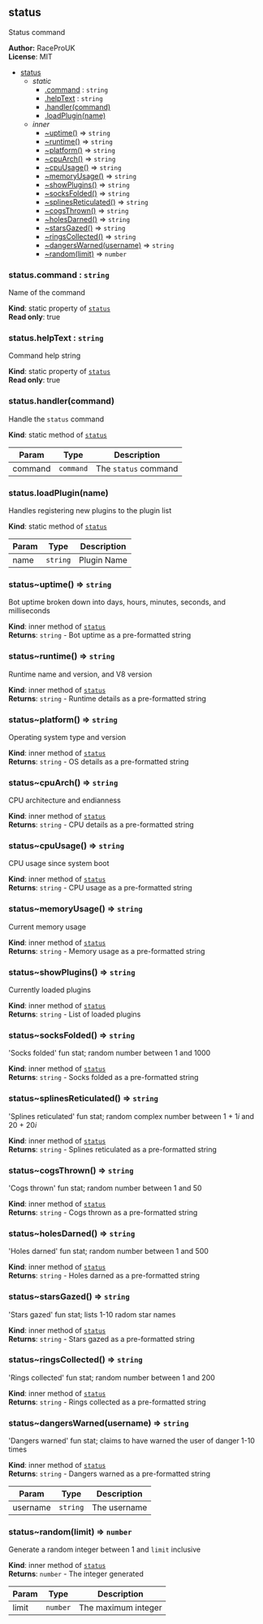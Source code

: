 <a name="module_status"></a>
## status
Status command

**Author:** RaceProUK  
**License**: MIT  

* [status](#module_status)
    * _static_
        * [.command](#module_status.command) : <code>string</code>
        * [.helpText](#module_status.helpText) : <code>string</code>
        * [.handler(command)](#module_status.handler)
        * [.loadPlugin(name)](#module_status.loadPlugin)
    * _inner_
        * [~uptime()](#module_status..uptime) ⇒ <code>string</code>
        * [~runtime()](#module_status..runtime) ⇒ <code>string</code>
        * [~platform()](#module_status..platform) ⇒ <code>string</code>
        * [~cpuArch()](#module_status..cpuArch) ⇒ <code>string</code>
        * [~cpuUsage()](#module_status..cpuUsage) ⇒ <code>string</code>
        * [~memoryUsage()](#module_status..memoryUsage) ⇒ <code>string</code>
        * [~showPlugins()](#module_status..showPlugins) ⇒ <code>string</code>
        * [~socksFolded()](#module_status..socksFolded) ⇒ <code>string</code>
        * [~splinesReticulated()](#module_status..splinesReticulated) ⇒ <code>string</code>
        * [~cogsThrown()](#module_status..cogsThrown) ⇒ <code>string</code>
        * [~holesDarned()](#module_status..holesDarned) ⇒ <code>string</code>
        * [~starsGazed()](#module_status..starsGazed) ⇒ <code>string</code>
        * [~ringsCollected()](#module_status..ringsCollected) ⇒ <code>string</code>
        * [~dangersWarned(username)](#module_status..dangersWarned) ⇒ <code>string</code>
        * [~random(limit)](#module_status..random) ⇒ <code>number</code>

<a name="module_status.command"></a>
### status.command : <code>string</code>
Name of the command

**Kind**: static property of <code>[status](#module_status)</code>  
**Read only**: true  
<a name="module_status.helpText"></a>
### status.helpText : <code>string</code>
Command help string

**Kind**: static property of <code>[status](#module_status)</code>  
**Read only**: true  
<a name="module_status.handler"></a>
### status.handler(command)
Handle the `status` command

**Kind**: static method of <code>[status](#module_status)</code>  

| Param | Type | Description |
| --- | --- | --- |
| command | <code>command</code> | The `status` command |

<a name="module_status.loadPlugin"></a>
### status.loadPlugin(name)
Handles registering new plugins to the plugin list

**Kind**: static method of <code>[status](#module_status)</code>  

| Param | Type | Description |
| --- | --- | --- |
| name | <code>string</code> | Plugin Name |

<a name="module_status..uptime"></a>
### status~uptime() ⇒ <code>string</code>
Bot uptime broken down into days, hours, minutes, seconds, and milliseconds

**Kind**: inner method of <code>[status](#module_status)</code>  
**Returns**: <code>string</code> - Bot uptime as a pre-formatted string  
<a name="module_status..runtime"></a>
### status~runtime() ⇒ <code>string</code>
Runtime name and version, and V8 version

**Kind**: inner method of <code>[status](#module_status)</code>  
**Returns**: <code>string</code> - Runtime details as a pre-formatted string  
<a name="module_status..platform"></a>
### status~platform() ⇒ <code>string</code>
Operating system type and version

**Kind**: inner method of <code>[status](#module_status)</code>  
**Returns**: <code>string</code> - OS details as a pre-formatted string  
<a name="module_status..cpuArch"></a>
### status~cpuArch() ⇒ <code>string</code>
CPU architecture and endianness

**Kind**: inner method of <code>[status](#module_status)</code>  
**Returns**: <code>string</code> - CPU details as a pre-formatted string  
<a name="module_status..cpuUsage"></a>
### status~cpuUsage() ⇒ <code>string</code>
CPU usage since system boot

**Kind**: inner method of <code>[status](#module_status)</code>  
**Returns**: <code>string</code> - CPU usage as a pre-formatted string  
<a name="module_status..memoryUsage"></a>
### status~memoryUsage() ⇒ <code>string</code>
Current memory usage

**Kind**: inner method of <code>[status](#module_status)</code>  
**Returns**: <code>string</code> - Memory usage as a pre-formatted string  
<a name="module_status..showPlugins"></a>
### status~showPlugins() ⇒ <code>string</code>
Currently loaded plugins

**Kind**: inner method of <code>[status](#module_status)</code>  
**Returns**: <code>string</code> - List of loaded plugins  
<a name="module_status..socksFolded"></a>
### status~socksFolded() ⇒ <code>string</code>
'Socks folded' fun stat; random number between 1 and 1000

**Kind**: inner method of <code>[status](#module_status)</code>  
**Returns**: <code>string</code> - Socks folded as a pre-formatted string  
<a name="module_status..splinesReticulated"></a>
### status~splinesReticulated() ⇒ <code>string</code>
'Splines reticulated' fun stat; random complex number between 1 + 1*i* and 20 + 20*i*

**Kind**: inner method of <code>[status](#module_status)</code>  
**Returns**: <code>string</code> - Splines reticulated as a pre-formatted string  
<a name="module_status..cogsThrown"></a>
### status~cogsThrown() ⇒ <code>string</code>
'Cogs thrown' fun stat; random number between 1 and 50

**Kind**: inner method of <code>[status](#module_status)</code>  
**Returns**: <code>string</code> - Cogs thrown as a pre-formatted string  
<a name="module_status..holesDarned"></a>
### status~holesDarned() ⇒ <code>string</code>
'Holes darned' fun stat; random number between 1 and 500

**Kind**: inner method of <code>[status](#module_status)</code>  
**Returns**: <code>string</code> - Holes darned as a pre-formatted string  
<a name="module_status..starsGazed"></a>
### status~starsGazed() ⇒ <code>string</code>
'Stars gazed' fun stat; lists 1-10 radom star names

**Kind**: inner method of <code>[status](#module_status)</code>  
**Returns**: <code>string</code> - Stars gazed as a pre-formatted string  
<a name="module_status..ringsCollected"></a>
### status~ringsCollected() ⇒ <code>string</code>
'Rings collected' fun stat; random number between 1 and 200

**Kind**: inner method of <code>[status](#module_status)</code>  
**Returns**: <code>string</code> - Rings collected as a pre-formatted string  
<a name="module_status..dangersWarned"></a>
### status~dangersWarned(username) ⇒ <code>string</code>
'Dangers warned' fun stat; claims to have warned the user of danger 1-10 times

**Kind**: inner method of <code>[status](#module_status)</code>  
**Returns**: <code>string</code> - Dangers warned as a pre-formatted string  

| Param | Type | Description |
| --- | --- | --- |
| username | <code>string</code> | The username |

<a name="module_status..random"></a>
### status~random(limit) ⇒ <code>number</code>
Generate a random integer between 1 and `limit` inclusive

**Kind**: inner method of <code>[status](#module_status)</code>  
**Returns**: <code>number</code> - The integer generated  

| Param | Type | Description |
| --- | --- | --- |
| limit | <code>number</code> | The maximum integer |

